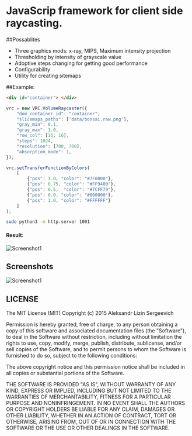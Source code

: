 JavaScrip framework for client side raycasting.
====================

##Possablites
- Three graphics mods: x-ray, MIPS, Maximum intensity projection
- Thresholding by intensity of grayscale value
- Adoptive steps changing for getting good performance
- Configurability
- Utility for creating sitemaps

##Example:

```html
<div id="container"> </div>
```
```javascript
vrc = new VRC.VolumeRaycaster({
	"dom_container_id": "container",
	"slicemaps_paths": ['data/bonsai.raw.png'],
	"gray_min": 0.1,
	"gray_max": 1.0,
	"row_col": [16, 16],
	"steps": 1024,
	"resolution": [700, 700],
	"absorption_mode": 1,
});

vrc.setTransferFunctionByColors(
	[
        {"pos": 1.0, "color": "#7F0000"},
        {"pos": 0.75, "color": "#FF9400"},
        {"pos": 0.5,  "color": "#7CFF79"},
        {"pos": 0.0, "color": "#000000"},
        {"pos": 1.0, "color": "#FFFFFF"}
    ]
);
```

```bash
sudo python3 -m http.server 1001
```

#### Result:
![Screenshot1](https://raw.githubusercontent.com/kit-ipe/tomo_raycaster2/master/docs/screenshot_mode1.png)

## Screenshots

![Screenshot1](https://raw.githubusercontent.com/kit-ipe/tomo_raycaster2/master/docs/screenshot.png)    

## LICENSE

The MIT License (MIT)
Copyright (c) 2015 Aleksandr Lizin Sergeevich

Permission is hereby granted, free of charge, to any person obtaining a copy of this software and associated documentation files (the "Software"), to deal in the Software without restriction, including without limitation the rights to use, copy, modify, merge, publish, distribute, sublicense, and/or sell copies of the Software, and to permit persons to whom the Software is furnished to do so, subject to the following conditions:

The above copyright notice and this permission notice shall be included in all copies or substantial portions of the Software.

THE SOFTWARE IS PROVIDED "AS IS", WITHOUT WARRANTY OF ANY KIND, EXPRESS OR IMPLIED, INCLUDING BUT NOT LIMITED TO THE WARRANTIES OF MERCHANTABILITY, FITNESS FOR A PARTICULAR PURPOSE AND NONINFRINGEMENT. IN NO EVENT SHALL THE AUTHORS OR COPYRIGHT HOLDERS BE LIABLE FOR ANY CLAIM, DAMAGES OR OTHER LIABILITY, WHETHER IN AN ACTION OF CONTRACT, TORT OR OTHERWISE, ARISING FROM, OUT OF OR IN CONNECTION WITH THE SOFTWARE OR THE USE OR OTHER DEALINGS IN THE SOFTWARE.